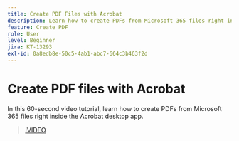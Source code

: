 ```yaml
---
title: Create PDF Files with Acrobat
description: Learn how to create PDFs from Microsoft 365 files right inside the Acrobat desktop app
feature: Create PDF
role: User
level: Beginner
jira: KT-13293
exl-id: 0a8edb8e-50c5-4ab1-abc7-664c3b463f2d
---
```

# Create PDF files with Acrobat

In this 60-second video tutorial, learn how to create PDFs from Microsoft 365 files right inside the Acrobat desktop app.

>[!VIDEO](https://video.tv.adobe.com/v/342628?quality=12&learn=on&hidetitle=true)
